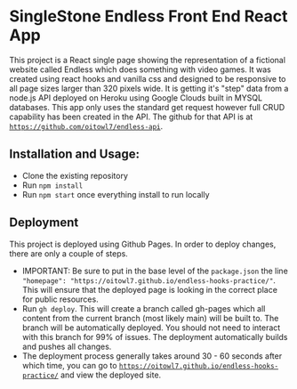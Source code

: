 # SingleStone Endless Front End React App

This project is a React single page showing the representation of a fictional website called Endless which does something with video games. It was created using react hooks and vanilla css and designed to be responsive to all page sizes larger than 320 pixels wide. It is getting it's "step" data from a node.js API deployed on Heroku using Google Clouds built in MYSQL databases. This app only uses the standard get request however full CRUD capability has been created in the API. The github for that API is at [`https://github.com/oitowl7/endless-api`](https://github.com/oitowl7/endless-api).

## Installation and Usage:
* Clone the existing repository
* Run `npm install`
* Run `npm start` once everything install to run locally

## Deployment
This project is deployed using Github Pages. In order to deploy changes, there are only a couple of steps.
* IMPORTANT: Be sure to put in the base level of the `package.json` the line `"homepage": "https://oitowl7.github.io/endless-hooks-practice/"`. This will ensure that the deployed page is looking in the correct place for public resources.
* Run `gh deploy`. This will create a branch called gh-pages which all content from the current branch (most likely main) will be built to. The branch will be automatically deployed. You should not need to interact with this branch for 99% of issues. The deployment automatically builds and pushes all changes.
* The deployment process generally takes around 30 - 60 seconds after which time, you can go to [`https://oitowl7.github.io/endless-hooks-practice/`](https://oitowl7.github.io/endless-hooks-practice/) and view the deployed site.